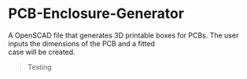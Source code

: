 # PCB-Enclosure-Generator
A OpenSCAD file that generates 3D printable boxes for PCBs.
The user inputs the dimensions of the PCB and a fitted <br>
case will be created.

> Testing
